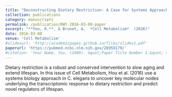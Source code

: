 ```yaml
---
title: "Deconstructing Dietary Restriction: A Case for Systems Approaches in Aging"
collection: publications
category: manuscripts
permalink: /publication/RWY-2016-03-08-paper
excerpt: "**Yeo, R.**, & Brunet, A.  *Cell Metabolism*  (2016)"
date: 2016-03-08
venue: 'Cell Metabolism'
#slidesurl: 'http://academicpages.github.io/files/slides1.pdf'
paperurl: 'https://pubmed.ncbi.nlm.nih.gov/26959179/'
#citation: 'Your Name, You. (2009). &quot;Paper Title Number 1.&quot; <i>Journal 1</i>. 1(1).'
---
```


Dietary restriction is a robust and conserved intervention to slow aging and extend lifespan. In this issue of Cell Metabolism, Hou et al. (2016) use a systems biology approach in C. elegans to uncover key molecular nodes underlying the transcriptomic response to dietary restriction and predict novel regulators of lifespan.
	